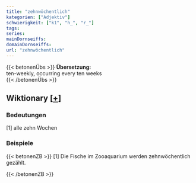 ```yaml
---
title: "zehnwöchentlich"
kategorien: ["Adjektiv"]
schwierigkeit: ["k1", "h_", "r_"]
tags:
series:
mainDornseiffs:
domainDornseiffs:
url: "zehnwöchentlich"
---
```


{{< betonenÜbs >}}
**Übersetzung:**  
ten-weekly, occurring every ten weeks  
{{< /betonenÜbs >}}

## Wiktionary [[+](https://de.wiktionary.org/wiki/zehnwöchentlich)]

### Bedeutungen
[1] alle zehn Wochen  

### Beispiele
{{< betonenZB >}}
[1] Die Fische im Zooaquarium werden zehnwöchentlich gezählt.  

{{< /betonenZB >}}

